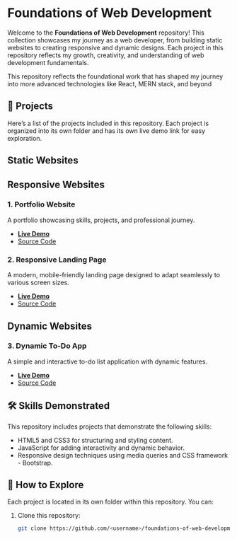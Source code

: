# Foundations of Web Development

Welcome to the **Foundations of Web Development** repository! This collection showcases my journey as a web developer, from building static websites to creating responsive and dynamic designs. Each project in this repository reflects my growth, creativity, and understanding of web development fundamentals.

This repository reflects the foundational work that has shaped my journey into more advanced technologies like React, MERN stack, and beyond

## 🚀 Projects

Here’s a list of the projects included in this repository. Each project is organized into its own folder and has its own live demo link for easy exploration.
## Static Websites
## Responsive Websites
### 1. Portfolio Website
A portfolio showcasing skills, projects, and professional journey.
- **[Live Demo](https://sspportfolio.ccbp.tech/)**  
- [Source Code](./Portfolio/)

### 2. Responsive Landing Page
A modern, mobile-friendly landing page designed to adapt seamlessly to various screen sizes.
- **[Live Demo]()**  
- [Source Code](.//)
## Dynamic Websites
### 3. Dynamic To-Do App
A simple and interactive to-do list application with dynamic features.
- **[Live Demo](https://ssptodolist.ccbp.tech/)**  
- [Source Code](./Todos/)

## 🛠️ Skills Demonstrated

This repository includes projects that demonstrate the following skills:
- HTML5 and CSS3 for structuring and styling content.
- JavaScript for adding interactivity and dynamic behavior.
- Responsive design techniques using media queries and CSS framework - Bootstrap.
<!-- Basic deployment using GitHub Pages.-->

## 📂 How to Explore

Each project is located in its own folder within this repository. You can:
1. Clone this repository:
   ```bash
   git clone https://github.com/<username>/foundations-of-web-development.git
